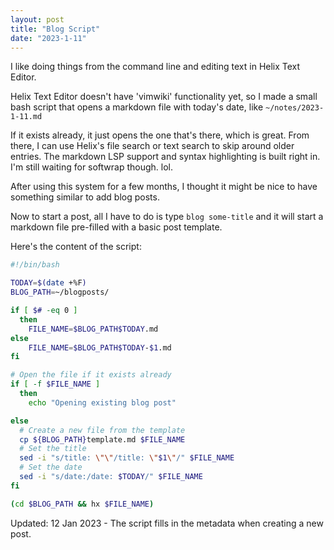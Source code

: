 ```yaml
---
layout: post
title: "Blog Script"
date: "2023-1-11"
---
```


I like doing things from the command line and editing text in Helix Text Editor.

Helix Text Editor doesn't have 'vimwiki' functionality yet, so I made a small bash script that opens a markdown file with today's date, like `~/notes/2023-1-11.md`

If it exists already, it just opens the one that's there, which is great. From there, I can use Helix's file search or text search to skip around older entries. The markdown LSP support and syntax highlighting is built right in. I'm still waiting for softwrap though. lol.

After using this system for a few months, I thought it might be nice to have something similar to add blog posts.

Now to start a post, all I have to do is type `blog some-title` and it will start a markdown file pre-filled with a basic post template.

Here's the content of the script:

```bash
#!/bin/bash

TODAY=$(date +%F)
BLOG_PATH=~/blogposts/

if [ $# -eq 0 ]
  then
    FILE_NAME=$BLOG_PATH$TODAY.md
else
    FILE_NAME=$BLOG_PATH$TODAY-$1.md
fi

# Open the file if it exists already
if [ -f $FILE_NAME ]
  then
    echo "Opening existing blog post"

else
  # Create a new file from the template
  cp ${BLOG_PATH}template.md $FILE_NAME
  # Set the title
  sed -i "s/title: \"\"/title: \"$1\"/" $FILE_NAME
  # Set the date
  sed -i "s/date:/date: $TODAY/" $FILE_NAME
fi

(cd $BLOG_PATH && hx $FILE_NAME)
```

Updated: 12 Jan 2023 - The script fills in the metadata when creating a new post.
